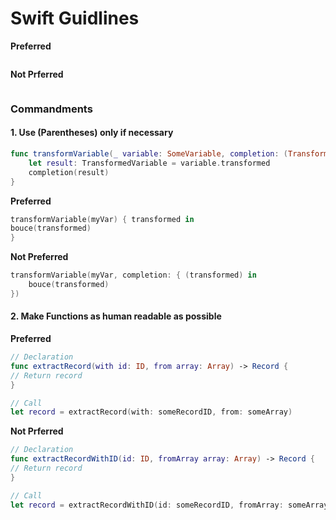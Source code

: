 # Swift Guidlines

**Preferred**
```swift

```

**Not Prferred**
```swift

```



### Commandments

#### 1. Use (Parentheses) only if necessary

```swift
func transformVariable(_ variable: SomeVariable, completion: (TransformedVariable) ->  Void)) {
    let result: TransformedVariable = variable.transformed
    completion(result)
}
```

**Preferred**
```swift
transformVariable(myVar) { transformed in
bouce(transformed)
}
```

**Not Preferred**
```swift
transformVariable(myVar, completion: { (transformed) in
    bouce(transformed)
})
```


#### 2. Make Functions as human readable as possible  
**Preferred**
```swift
// Declaration
func extractRecord(with id: ID, from array: Array) -> Record {
// Return record
}

// Call
let record = extractRecord(with: someRecordID, from: someArray)
```

**Not Prferred**
```swift
// Declaration
func extractRecordWithID(id: ID, fromArray array: Array) -> Record {
// Return record
}

// Call
let record = extractRecordWithID(id: someRecordID, fromArray: someArray)
```
